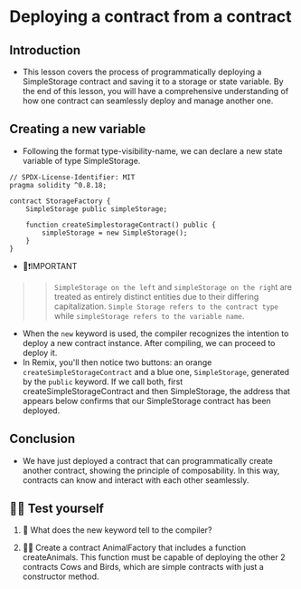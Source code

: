 # Deploying a contract from a contract

## Introduction
- This lesson covers the process of programmatically deploying a SimpleStorage contract and saving it to a storage or state variable. By the end of this lesson, you will have a comprehensive understanding of how one contract can seamlessly deploy and manage another one.

## Creating a new variable
- Following the format type-visibility-name, we can declare a new state variable of type SimpleStorage.

```
// SPDX-License-Identifier: MIT
pragma solidity ^0.8.18;

contract StorageFactory {
    SimpleStorage public simpleStorage;

    function createSimplestorageContract() public {
        simpleStorage = new SimpleStorage();
    }
}
```

- 👀❗IMPORTANT

>> `SimpleStorage on the left` and `simpleStorage on the righ`t are treated as entirely distinct entities due to their differing capitalization. `Simple Storage refers to the contract type` while `simpleStorage refers to the variable name`.

- When the `new` keyword is used, the compiler recognizes the intention to deploy a new contract instance. After compiling, we can proceed to deploy it.
- In Remix, you'll then notice two buttons: an orange `createSimpleStorageContract` and a blue one, `SimpleStorage`, generated by the `public` keyword. If we call both, first createSimpleStorageContract and then SimpleStorage, the address that appears below confirms that our SimpleStorage contract has been deployed.

## Conclusion
- We have just deployed a contract that can programmatically create another contract, showing the principle of composability. In this way, contracts can know and interact with each other seamlessly.

## 🧑‍💻 Test yourself
1. 📕 What does the new keyword tell to the compiler?

2. 🧑‍💻 Create a contract AnimalFactory that includes a function createAnimals. This function must be capable of deploying the other 2 contracts Cows and Birds, which are simple contracts with just a constructor method.
